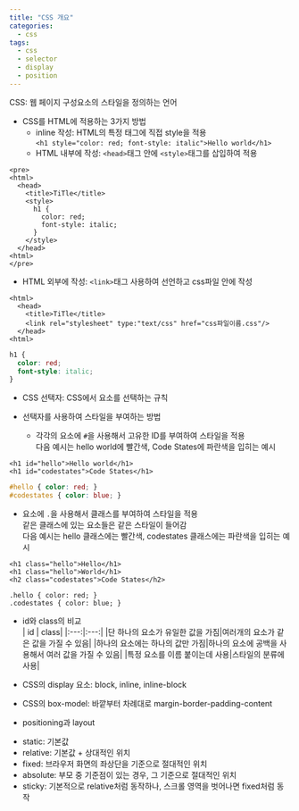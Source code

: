 ```yaml
---
title: "CSS 개요"
categories:
  - css
tags:
  - css
  - selector
  - display
  - position
---
```


CSS: 웹 페이지 구성요소의 스타일을 정의하는 언어  
- CSS를 HTML에 적용하는 3가지 방법  
  + inline 작성: HTML의 특정 태그에 직접 style을 적용  
`<h1 style="color: red; font-style: italic">Hello world</h1>`  
  + HTML 내부에 작성: `<head>`태그 안에 `<style>`태그를 삽입하여 적용  
```
<pre>
<html>
  <head>
    <title>TiTle</title>
    <style>
      h1 {
        color: red;
        font-style: italic;
      }
    </style>
  </head>
<html>
</pre>
```
  + HTML 외부에 작성: `<link>`태그 사용하여 선언하고 css파일 안에 작성  
```
<html>
  <head>
    <title>TiTle</title>
    <link rel="stylesheet" type:"text/css" href="css파일이름.css"/>
  </head>
<html>
```
  
  
```css
h1 {
  color: red;
  font-style: italic;
}
```


- CSS 선택자: CSS에서 요소를 선택하는 규칙  

- 선택자를 사용하여 스타일을 부여하는 방법  
  + 각각의 요소에 `#`을 사용해서 고유한 ID를 부여하여 스타일을 적용  
  다음 예시는 hello world에 빨간색, Code States에 파란색을 입히는 예시  

```
<h1 id="hello">Hello world</h1>
<h1 id="codestates">Code States</h1>
```
  
```css
#hello { color: red; }
#codestates { color: blue; }
```
  
  + 요소에 `.`을 사용해서 클래스를 부여하여 스타일을 적용  
  같은 클래스에 있는 요소들은 같은 스타일이 들어감  
  다음 예시는 hello 클래스에는 빨간색, codestates 클래스에는 파란색을 입히는 예시  
  
```
<h1 class="hello">Hello</h1>
<h1 class="hello">World</h1>
<h2 class="codestates">Code States</h2>
```
  
```
.hello { color: red; }
.codestates { color: blue; }
```
  
  
- id와 class의 비교  
| id | class|
|:---:|:---:|
|단 하나의 요소가 유일한 값을 가짐|여러개의 요소가 같은 값을 가질 수 있음|
|하나의 요소에는 하나의 값만 가짐|하나의 요소에 공백을 사용해서 여러 값을 가질 수 있음|
|특정 요소를 이름 붙이는데 사용|스타일의 분류에 사용|
  
- CSS의 display 요소: block, inline, inline-block  

- CSS의 box-model: 바깥부터 차례대로 margin-border-padding-content  

- positioning과 layout  
+ static: 기본값  
+ relative: 기본값 + 상대적인 위치  
+ fixed: 브라우저 화면의 좌상단을 기준으로 절대적인 위치  
+ absolute: 부모 중 기준점이 있는 경우, 그 기준으로 절대적인 위치  
+ sticky: 기본적으로 relative처럼 동작하나, 스크롤 영역을 벗어나면 fixed처럼 동작
